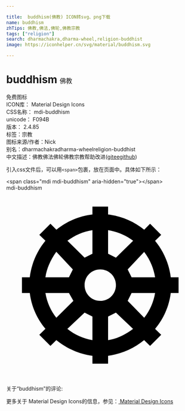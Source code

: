 ```yaml
---

title:  buddhism(佛教) ICON转svg、png下载
name: buddhism
zhTips: 佛教,佛法,佛轮,佛教宗教
tags: ["religion"]
search: dharmachakra,dharma-wheel,religion-buddhist
image: https://iconhelper.cn/svg/material/buddhism.svg

---
```


# buddhism  <small style="font-size: 60%;font-weight: 100">佛教</small>


<div class="detail-page">
<p>
<span><span class="badge-success badge">免费图标</span> </span>
<br/>
<span>
ICON库：
<span class="badge-secondary badge">Material Design Icons</span> 
</span>
<br/>
<span>
CSS名称：
<span class="badge-secondary badge">mdi-buddhism</span> 
</span>
<br/>
<span>
unicode：
<span class="badge-secondary badge">F094B</span> 
<copy-btn content='F094B' btn-title=""></copy-btn>
<copy-btn :content='String.fromCodePoint(parseInt("F094B", 16))' btn-title="复制U"></copy-btn>
</span>
<br/>
<span>
版本：
<span class="badge-secondary badge">2.4.85</span> 
</span><br/><span>标签：<span class="badge-light badge"><router-link to="/tags/religion.html">宗教</router-link></span></span>
<br/>
<span>图标来源/作者：<span class="badge-light badge">Nick</span></span> 
<br/>
<span>别名：<span class="badge-light badge">dharmachakra</span><span class="badge-light badge">dharma-wheel</span><span class="badge-light badge">religion-buddhist</span></span><br/><span class="zh-detail">中文描述：<span class="badge-primary badge">佛教</span><span class="badge-primary badge">佛法</span><span class="badge-primary badge">佛轮</span><span class="badge-primary badge">佛教宗教</span><span class="help-link"><span>帮助改进</span>(<a href="https://gitee.com/liuwave/icon-helper/edit/master/json/material/buddhism.json" target="_blank" rel="noopener noreferrer">gitee</a><a href="https://github.com/liuwave/icon-helper/edit/master/json/material/buddhism.json" target="_blank" rel="noopener noreferrer">github</a></span>)</span><br/>
</p>
</div>
<div class="alert alert-dark">
  <i class="mdi mdi-buddhism mdi-48px"></i>
  <i class="mdi mdi-buddhism mdi-36px"></i>
  <i class="mdi mdi-buddhism mdi-24px"></i>
  <i class="mdi mdi-buddhism mdi-18px"></i>
</div>
<div>
  <p>引入css文件后，可以用<code>&lt;span&gt;</code>包裹，放在页面中。具体如下所示：    
  </p>
  <div class="alert alert-primary" style="font-size: 14px">
    &lt;span class="mdi mdi-buddhism" aria-hidden="true"&gt;&lt;/span&gt;
    <copy-btn content='<span class="mdi mdi-buddhism" aria-hidden="true"></span>'></copy-btn>
  </div>
  <div class="alert alert-secondary">
    <i class="mdi mdi-buddhism"
    style="font-size: 24px"
    aria-hidden="true"></i> mdi-buddhism
    <copy-btn content="mdi-buddhism" btn-title="复制图标名称"></copy-btn>
  </div>
</div>
<div id="svg" class="svg-wrap">
<svg xmlns="http://www.w3.org/2000/svg" viewBox="0 0 24 24"><path d="M11,2V3C9.27,3.2 7.69,3.9 6.4,4.94L5.64,4.18L4.22,5.6L5,6.35C3.9,7.68 3.21,9.3 3,11H2V13H3C3.21,14.68 3.9,16.26 5,17.56L4.22,18.32L5.64,19.74L6.39,19C7.71,20.07 9.3,20.77 11,21V22H13V21C14.69,20.77 16.29,20.07 17.6,19L18.36,19.74L19.78,18.32L19,17.57C20.1,16.27 20.79,14.68 21,13H22V11H21C20.79,9.3 20.1,7.69 19,6.36L19.78,5.6L18.36,4.18L17.61,4.94C16.29,3.87 14.69,3.2 13,3V2H11M11,5V8L10,8.5L7.81,6.35C8.72,5.67 9.81,5.17 11,5M13,5C14.16,5.18 15.26,5.64 16.2,6.35L14,8.5L13,8V5M6.4,7.76L8.5,10L8,11H5C5.16,9.84 5.7,8.7 6.39,7.75L6.4,7.76M17.6,7.76C18.33,8.71 18.81,9.82 19,11H16L15.5,10L17.61,7.76H17.6M12,10C13.12,10 14,10.88 14,12C14,13.12 13.12,14 12,14C10.88,14 10,13.12 10,12C10,10.88 10.88,10 12,10M5,13H8L8.57,14L6.39,16.15C5.67,15.24 5.19,14.16 5,13V13M16,13H19C18.81,14.15 18.33,15.24 17.61,16.16L15.5,14L16,13M10,15.5L11,16V19C9.83,18.8 8.73,18.31 7.8,17.57L10,15.5M14,15.5L16.19,17.57C15.28,18.25 14.19,18.83 13,19V16L14,15.5Z" /></svg>
</div>
<detail full-name='mdi-buddhism'></detail>
<div>
<p>关于“buddhism”的评论:</p>
</div>
<Vssue title="关于“buddhism”的评论" ></Vssue>    
<div><p>更多关于 Material Design Icons的信息，参见：<a target="_blank" href="https://iconhelper.cn/material.html"> Material Design Icons</a>
</p></div>
